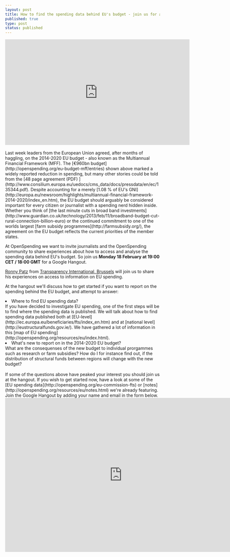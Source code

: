 ```yaml
---
layout: post
title: How to find the spending data behind EU's budget - join us for a Google Hangout!
published: true
type: post
status: published
---
```


<iframe width='600' height='343' src='http://openspending.org/eu-budget-mff/embed?widget=treemap&state=%7B%22drilldowns%22%3A%5B%22main-programme%22%2C%22programme%22%2C%22sub-programme%22%5D%2C%22year%22%3A2020%2C%22cuts%22%3A%7B%7D%7D&width=700&height=400' frameborder='0'></iframe>
<br>
<br>
Last week leaders from the European Union agreed, after months of haggling, on the 2014-2020 EU budget - also known as the Multiannual Financial Framework (MFF). The [€960bn budget](http://openspending.org/eu-budget-mff/entries) shown above marked a widely reported reduction in spending, but many other stories could be told from the [48 page agreement (PDF) ](http://www.consilium.europa.eu/uedocs/cms_data/docs/pressdata/en/ec/135344.pdf). Despite accounting for a merely [1.08 % of EU's GNI](http://europa.eu/newsroom/highlights/multiannual-financial-framework-2014-2020/index_en.htm), the EU budget should arguably be considered important for every citizen or journalist with a spending nerd hidden inside. Whether you think of [the last minute cuts in broad band investments](http://www.guardian.co.uk/technology/2013/feb/11/broadband-budget-cut-rural-connection-billion-euro) or the continued commitment to one of the worlds largest [farm subsidy programmes](http://farmsubsidy.org/), the agreement on the EU budget reflects the current priorities of the member states. 

At OpenSpending we want to invite journalists and the OpenSpending community to share experiences about how to access and analyse the spending data behind EU's budget. So join us <strong>Monday 18 February at 19:00 CET / 18:00 GMT</strong> for a Google Hangout. 

[Ronny Patz](http://twitter.com/ronpatz) from [Transparency International, Brussels](http://www.transparencyinternational.eu/) will join us to share his experiences on access to information on EU spending. 

At the hangout we'll discuss how to get started if you want to report on the spending behind the EU budget, and attempt to answer: 
<li>Where to find EU spending data?<br>
If you have decided to investigate EU spending, one of the first steps will be to find where the spending data is published. We will talk about how to find spending data published both at [EU-level](http://ec.europa.eu/beneficiaries/fts/index_en.htm) and at [national level](http://eustructuralfunds.gov.ie/). We have gathered a lot of information in this [map of EU spending](http://openspending.org/resources/eu/index.html).</li> 

<li>What's new to report on in the 2014-2020 EU budget?<br>
What are the consequenses of the new budget to individual prorgammes such as research or farm subsidies? 
How do I for instance find out, if the distribution of structural funds between regions will change with the new budget?</li> 
<br>
If some of the questions above have peaked your interest you should join us at the hangout. If you wish to get started now, have a look at some of the [EU spending data](http://openspending.org/eu-commission-fts) or [notes](http://openspending.org/resources/eu/notes.html) we're already featuring.
Join the Google Hangout by adding your name and email in the form below.  
<iframe src="https://docs.google.com/forms/d/1YHLe9oH-Vxv04PQ7Kk6BuocsD06TTfYrc7aK9A9DbCk/viewform?embedded=true" width="760" height="500" frameborder="0" marginheight="0" marginwidth="0">Loading...</iframe>

